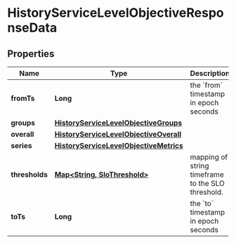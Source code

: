 

# HistoryServiceLevelObjectiveResponseData

## Properties

Name | Type | Description | Notes
------------ | ------------- | ------------- | -------------
**fromTs** | **Long** | the &#x60;from&#x60; timestamp in epoch seconds |  [optional]
**groups** | [**HistoryServiceLevelObjectiveGroups**](HistoryServiceLevelObjectiveGroups.md) |  |  [optional]
**overall** | [**HistoryServiceLevelObjectiveOverall**](HistoryServiceLevelObjectiveOverall.md) |  |  [optional]
**series** | [**HistoryServiceLevelObjectiveMetrics**](HistoryServiceLevelObjectiveMetrics.md) |  |  [optional]
**thresholds** | [**Map&lt;String, SloThreshold&gt;**](SloThreshold.md) | mapping of string timeframe to the SLO threshold. |  [optional]
**toTs** | **Long** | the &#x60;to&#x60; timestamp in epoch seconds |  [optional]



